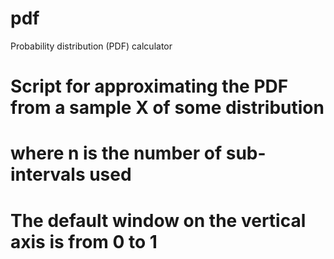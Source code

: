 # pdf
Probability distribution (PDF) calculator
# Script for approximating the PDF from a sample X of some distribution
# where n is the number of sub-intervals used
# The default window on the vertical axis is from 0 to 1
